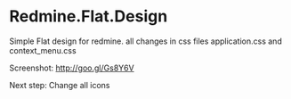 Redmine.Flat.Design
===================

Simple Flat design for redmine. all changes in css files application.css and context_menu.css

Screenshot:
http://goo.gl/Gs8Y6V


Next step:
Change all icons
